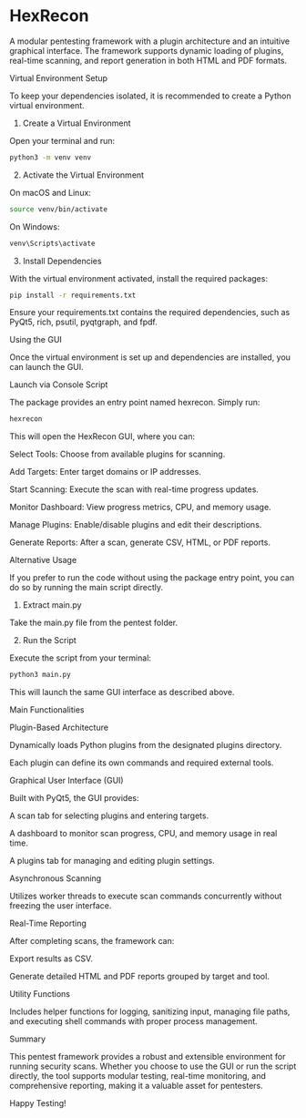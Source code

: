# HexRecon

A modular pentesting framework with a plugin architecture and an intuitive graphical interface. The framework supports dynamic loading of plugins, real-time scanning, and report generation in both HTML and PDF formats.

Virtual Environment Setup

To keep your dependencies isolated, it is recommended to create a Python virtual environment.

1. Create a Virtual Environment

Open your terminal and run:
```bash
python3 -m venv venv
```
2. Activate the Virtual Environment

On macOS and Linux:
```bash
source venv/bin/activate
```
On Windows:
```bash
venv\Scripts\activate
```
3. Install Dependencies

With the virtual environment activated, install the required packages:
```bash
pip install -r requirements.txt
```
Ensure your requirements.txt contains the required dependencies, such as PyQt5, rich, psutil, pyqtgraph, and fpdf.

Using the GUI

Once the virtual environment is set up and dependencies are installed, you can launch the GUI.

Launch via Console Script

The package provides an entry point named hexrecon. Simply run:
```bash
hexrecon
```
This will open the HexRecon GUI, where you can:

Select Tools: Choose from available plugins for scanning.

Add Targets: Enter target domains or IP addresses.

Start Scanning: Execute the scan with real-time progress updates.

Monitor Dashboard: View progress metrics, CPU, and memory usage.

Manage Plugins: Enable/disable plugins and edit their descriptions.

Generate Reports: After a scan, generate CSV, HTML, or PDF reports.

Alternative Usage

If you prefer to run the code without using the package entry point, you can do so by running the main script directly.

1. Extract main.py

Take the main.py file from the pentest folder.

2. Run the Script

Execute the script from your terminal:
```bash
python3 main.py
```
This will launch the same GUI interface as described above.

Main Functionalities

Plugin-Based Architecture

Dynamically loads Python plugins from the designated plugins directory.

Each plugin can define its own commands and required external tools.

Graphical User Interface (GUI)

Built with PyQt5, the GUI provides:

A scan tab for selecting plugins and entering targets.

A dashboard to monitor scan progress, CPU, and memory usage in real time.

A plugins tab for managing and editing plugin settings.

Asynchronous Scanning

Utilizes worker threads to execute scan commands concurrently without freezing the user interface.

Real-Time Reporting

After completing scans, the framework can:

Export results as CSV.

Generate detailed HTML and PDF reports grouped by target and tool.

Utility Functions

Includes helper functions for logging, sanitizing input, managing file paths, and executing shell commands with proper process management.

Summary

This pentest framework provides a robust and extensible environment for running security scans. Whether you choose to use the GUI or run the script directly, the tool supports modular testing, real-time monitoring, and comprehensive reporting, making it a valuable asset for pentesters.

Happy Testing!

